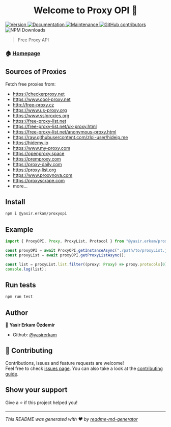 <h1 align="center">Welcome to Proxy OPI 👋</h1>
<p>
  <a href="https://www.npmjs.com/package/@yasir.erkam/proxyopi" target="_blank">
    <img alt="Version" src="https://img.shields.io/npm/v/@yasir.erkam/proxyopi.svg">
  </a>
  <a href="https://github.com/yasirerkam/proxyOPI#readme" target="_blank">
    <img alt="Documentation" src="https://img.shields.io/badge/documentation-yes-brightgreen.svg" />
  </a>
  <a href="https://github.com/yasirerkam/proxyOPI/graphs/commit-activity" target="_blank">
    <img alt="Maintenance" src="https://img.shields.io/badge/Maintained%3F-yes-green.svg" />
  </a>
  <a href="https://github.com/yasirerkam/proxyOPI/" target="_blank">
    <img alt="GitHub contributors" src="https://img.shields.io/github/contributors-anon/yasirerkam/proxyOPI">
   </a>
   
   <img alt="NPM Downloads" src="https://img.shields.io/npm/dm/%40yasir.erkam%2Fproxyopi">
</p>

> Free Proxy API

### 🏠 [Homepage](https://github.com/yasirerkam/proxyOPI#readme)

## Sources of Proxies
Fetch free proxies from:
  - https://checkerproxy.net
  - https://www.cool-proxy.net
  - http://free-proxy.cz
  - https://www.us-proxy.org
  - https://www.sslproxies.org
  - https://free-proxy-list.net
  - https://free-proxy-list.net/uk-proxy.html
  - https://free-proxy-list.net/anonymous-proxy.html
  - https://raw.githubusercontent.com/zloi-user/hideip.me
  - https://hidemy.io
  - https://www.my-proxy.com
  - https://openproxy.space
  - https://premproxy.com
  - https://proxy-daily.com
  - https://proxy-list.org
  - https://www.proxynova.com
  - https://proxyscrape.com
  - more...

## Install

```sh
npm i @yasir.erkam/proxyopi
```

## Example

```	Typescript
import { ProxyOPI, Proxy, ProxyList, Protocol } from "@yasir.erkam/proxyopi";

const proxyOPI = await ProxyOPI.getInstanceAsync("./path/to/proxyList.json");
const proxyList = await proxyOPI.getProxyListAsync();

const list = proxyList.list.filter((proxy: Proxy) => proxy.protocols[0] === Protocol.http || proxy.protocols[0] === Protocol.https);
console.log(list);
```	

## Run tests

```sh
npm run test
```

## Author

👤 **Yasir Erkam Özdemir**

* Github: [@yasirerkam](https://github.com/yasirerkam)

## 🤝 Contributing

Contributions, issues and feature requests are welcome!<br />Feel free to check [issues page](https://github.com/owner/project/issues). You can also take a look at the [contributing guide](https://github.com/yasirerkam/proxyOPI/blob/master/CONTRIBUTING.md).

## Show your support

Give a ⭐️ if this project helped you!

***
_This README was generated with ❤️ by [readme-md-generator](https://github.com/kefranabg/readme-md-generator)_

